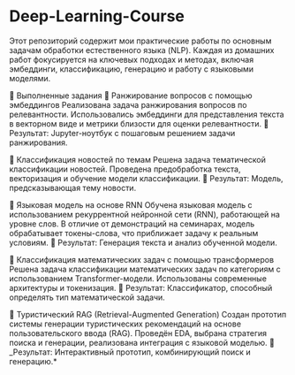 # Deep-Learning-Course
Этот репозиторий содержит мои практические работы по основным задачам обработки естественного языка (NLP). Каждая из домашних работ фокусируется на ключевых подходах и методах, включая эмбеддинги, классификацию, генерацию и работу с языковыми моделями. 

📌 Выполненные задания
🔎 Ранжирование вопросов с помощью эмбеддингов
Реализована задача ранжирования вопросов по релевантности. Использовались эмбеддинги для представления текста в векторном виде и метрики близости для оценки релевантности.
📁 Результат: Jupyter-ноутбук с пошаговым решением задачи ранжирования.


📰 Классификация новостей по темам
Решена задача тематической классификации новостей. Проведена предобработка текста, векторизация и обучение модели классификации.
📁 Результат: Модель, предсказывающая тему новости.

🔁 Языковая модель на основе RNN
Обучена языковая модель с использованием рекуррентной нейронной сети (RNN), работающей на уровне слов. В отличие от демонстраций на семинарах, модель обрабатывает токены-слова, что приближает задачу к реальным условиям.
📁 Результат: Генерация текста и анализ обученной модели.

🧮 Классификация математических задач с помощью трансформеров
Решена задача классификации математических задач по категориям с использованием Transformer-модели. Использованы современные архитектуры и токенизация.
📁 Результат: Классификатор, способный определять тип математической задачи.

🧳 Туристический RAG (Retrieval-Augmented Generation)
Создан прототип системы генерации туристических рекомендаций на основе пользовательского ввода (RAG). Проведён EDA, выбрана стратегия поиска и генерации, реализована интеграция с языковой моделью.
📁 _Результат: Интерактивный прототип, комбинирующий поиск и генерацию.*
